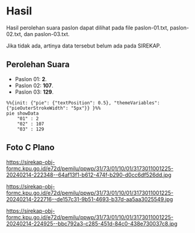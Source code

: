 # Hasil

Hasil perolehan suara paslon dapat dilihat pada file paslon-01.txt, paslon-02.txt, dan paslon-03.txt.

Jika tidak ada, artinya data tersebut belum ada pada SIREKAP.

## Perolehan Suara

 * Paslon 01: **2**.
 * Paslon 02: **107**.
 * Paslon 03: **129**.

```mermaid
%%{init: {"pie": {"textPosition": 0.5}, "themeVariables": {"pieOuterStrokeWidth": "5px"}} }%%
pie showData
    "01" : 2
    "02" : 107
    "03" : 129
```
## Foto C Plano

https://sirekap-obj-formc.kpu.go.id/e72d/pemilu/ppwp/31/73/01/10/01/3173011001225-20240214-222348--64af13f1-b612-474f-b290-d0cc6df526dd.jpg

https://sirekap-obj-formc.kpu.go.id/e72d/pemilu/ppwp/31/73/01/10/01/3173011001225-20240214-222716--de157c31-9b51-4693-b37d-aa5aa3025549.jpg

https://sirekap-obj-formc.kpu.go.id/e72d/pemilu/ppwp/31/73/01/10/01/3173011001225-20240214-224925--bbc792a3-c285-451d-84c0-438e730037c8.jpg
